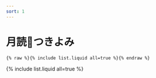 ```yaml
---
sort: 1
---
```


# 月読🌙つきよみ

```
{% raw %}{% include list.liquid all=true %}{% endraw %}
```

{% include list.liquid all=true %}

